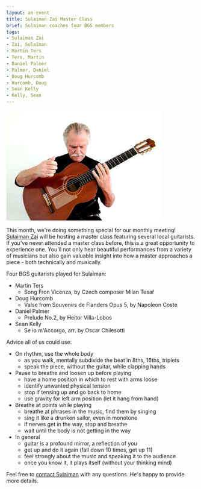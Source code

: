 ```yaml
---
layout: an-event
title: Sulaiman Zai Master Class
brief: Sulaiman coaches four BGS members
tags:
- Sulaiman Zai
- Zai, Sulaiman
- Martin Ters
- Ters, Martin
- Daniel Palmer
- Palmer, Daniel
- Doug Hurcomb
- Hurcomb, Doug
- Sean Kelly
- Kelly, Sean
---
```

![Sulaiman Zai](/pics/20250224-SulaimanZai.jpg)

This month, we're doing something special for our monthly meeting! 
[Sulaiman Zai](https://sulaimanzai.weebly.com/) will be hosting a master class featuring several local guitarists.
If you've never attended a master class before, this is a great opportunity 
to experience one. You'll not only hear beautiful performances from a variety
of musicians but also gain valuable insight into how a master approaches
a piece - both technically and musically.

Four BGS guitarists played for Sulaiman:
* Martin Ters
   - Song Fron Vicenza, by Czech composer Milan Tesař
* Doug Hurcomb
   -  Valse from Souvenirs de Flanders Opus 5, by Napoleon Coste
* Daniel Palmer
   - Prelude No.2, by Heitor Villa-Lobos
* Sean Kelly
   - Se io m'Accorgo, arr. by Oscar Chilesotti

Advice all of us could use:
* On rhythm, use the whole body
   - as you walk, mentally subdivide the beat in 8ths, 16ths, triplets
   - speak the piece, without the guitar, while clapping hands
* Pause to breathe and loosen up before playing
   - have a home position in which to rest with arms loose
   - identify unwanted physical tension
   - stop if tensing up and go back to home
   - use gravity for left arm position (let it hang from hand)
* Breathe at points while playing
   - breathe at phrases in the music, find them by singing
   - sing it like a drunken sailor, even in monotone
   - if nerves get in the way, stop and breathe
   - wait until the body is not getting in the way
* In general
   - guitar is a profound mirror, a reflection of you
   - get up and do it again (fall down 10 times, get up 11)
   - feel strongly about the music and speaking it to the audience
   - once you know it, it plays itself (without your thinking mind)

Feel free to [contact Sulaiman](https://sulaimanzai.weebly.com/contact.html) with any questions. He's happy to provide more details.

